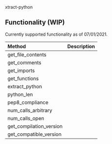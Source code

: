 xtract-python

## Functionality (WIP)

Currently supported functionality as of 07/01/2021.

|Method              |Description 
|:-------------------|:------------------------------|
|get_file_contents
|get_comments
|get_imports
|get_functions
|extract_python
|python_len
|pep8_compliance
|num_calls_arbitrary
|num_calls_open
|get_compilation_version
|get_compatible_version
